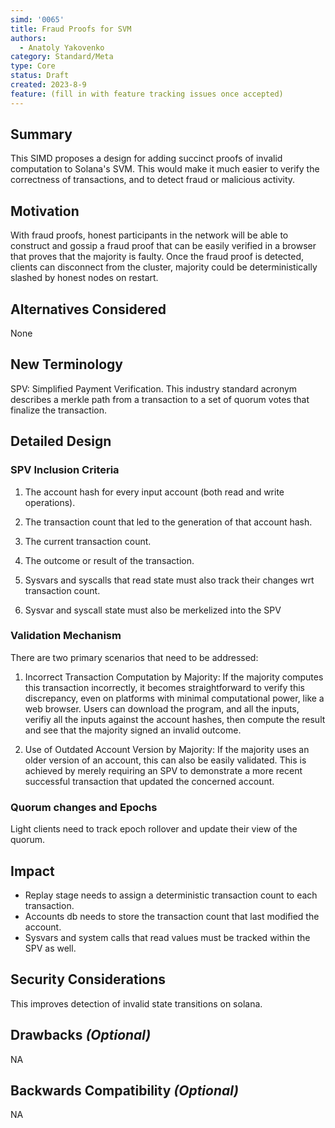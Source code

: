 ```yaml
---
simd: '0065'
title: Fraud Proofs for SVM
authors:
  - Anatoly Yakovenko
category: Standard/Meta
type: Core
status: Draft
created: 2023-8-9
feature: (fill in with feature tracking issues once accepted)
---
```


## Summary

This SIMD proposes a design for adding succinct proofs of invalid
computation to Solana's SVM. This would make it much easier to
verify the correctness of transactions, and to detect fraud or
malicious activity.


## Motivation

With fraud proofs, honest participants in the network will be able
to construct and gossip a fraud proof that can be easily verified
in a browser that proves that the majority is faulty.  Once the
fraud proof is detected, clients can disconnect from the cluster,
majority could be deterministically slashed by honest nodes on
restart.

## Alternatives Considered

None

## New Terminology

SPV: Simplified Payment Verification.  This industry standard acronym
describes a merkle path from a transaction to a set of quorum votes
that finalize the transaction.

## Detailed Design

### SPV Inclusion Criteria

1. The account hash for every input account (both read and write
operations).

2. The transaction count that led to the generation of that account
hash.

3. The current transaction count.

4. The outcome or result of the transaction.

5. Sysvars and syscalls that read state must also track their changes
wrt transaction count.

6. Sysvar and syscall state must also be merkelized into the SPV

### Validation Mechanism

There are two primary scenarios that need to be addressed:

1. Incorrect Transaction Computation by Majority: If the majority
computes this transaction incorrectly, it becomes straightforward
to verify this discrepancy, even on platforms with minimal computational
power, like a web browser. Users can download the program, and all
the inputs, verifiy all the inputs against the account hashes, then
compute the result and see that the majority signed an invalid
outcome.

2. Use of Outdated Account Version by Majority: If the majority
uses an older version of an account, this can also be easily
validated. This is achieved by merely requiring an SPV to demonstrate
a more recent successful transaction that updated the concerned
account.

### Quorum changes and Epochs

Light clients need to track epoch rollover and update their view of the quorum.

## Impact

- Replay stage needs to assign a deterministic transaction count to each transaction.
- Accounts db needs to store the transaction count that last modified the account.
- Sysvars and system calls that read values must be tracked within the SPV as well.

## Security Considerations

This improves detection of invalid state transitions on solana.

## Drawbacks *(Optional)*

NA

## Backwards Compatibility *(Optional)*

NA
